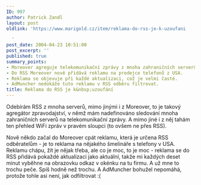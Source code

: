 ```yaml
---
ID: 997
author: Patrick Zandl
layout: post
oldlink: 'https://www.marigold.cz/item/reklama-do-rss-je-k-uzoufani

  '
post_date: 2004-04-23 10:51:00
post_excerpt: ''
published: true
summary_points:
- Moreover agreguje telekomunikační zprávy z mnoha zahraničních serverů.
- Do RSS Moreover nově přidává reklamu na prodejce telefonů z USA.
- Reklama se objevuje při každé aktualizaci, což je velmi časté.
- AdMuncher nedokáže tuto reklamu v RSS odběru filtrovat.
title: Reklama do RSS je k&nbsp;uzoufání
---
```


<p>
Odebírám RSS z mnoha serverů, mimo jinými i z Moreover, to je takový agregátor zpravodajství, v němž mám nadefinováno sledování mnoha zahraničních serverů na telekomunikační zprávy. A mimo jiné i z něj tahám ten přehled WiFi zpráv v pravém sloupci (to ovšem ne přes RSS). </p>

<p>
Nově někdo začal do Moreover cpát reklamu, která je určena RSS odběratelům - je to reklama na nějakého šmelináře s telefony v USA. Reklamu chápu, žít je nějak třeba, ale co je moc, to je moc - reklama se do RSS přidává pokaždé aktualizaci jako aktuální, takže mi každých deset minut vyběhne na obrazovku odkaz v okénku na tu firmu. A už mne to trochu peče. Spíš hodně než trochu. A AdMuncher bohužel nepomáhá, protože tohle asi není, jak odfiltrovat :(  </p>